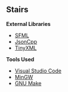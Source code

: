 ## Stairs

**External Libraries**
- [SFML](https://www.sfml-dev.org/)
- [JsonCpp](https://github.com/open-source-parsers/jsoncpp.git)
- [TinyXML](https://sourceforge.net/projects/tinyxml/)

**Tools Used**
- [Visual Studio Code](https://code.visualstudio.com/)
- [MinGW](https://www.mingw-w64.org/)
- [GNU Make](https://www.gnu.org/software/make/)
